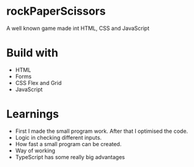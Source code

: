 # rockPaperScissors
A well known game  made int HTML, CSS and JavaScript

# Build with
- HTML
- Forms
- CSS Flex and Grid
- JavaScript

# Learnings
- First I made the small program work. After that I optimised the code. 
- Logic in checking different inputs. 
- How fast a small program can be created. 
- Way of working
- TypeScript has some really big advantages

